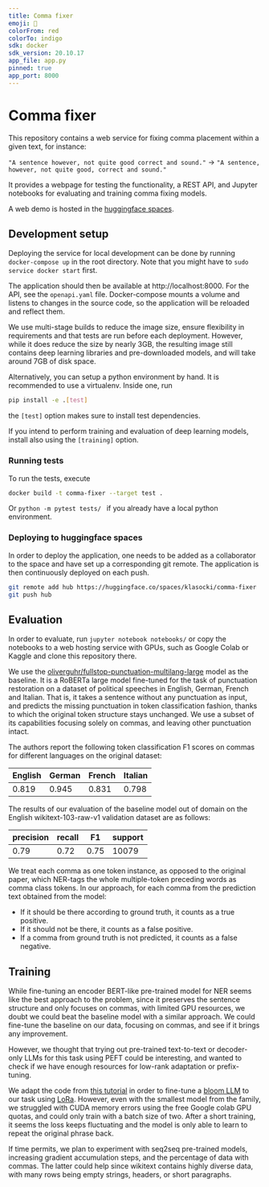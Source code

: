 ```yaml
---
title: Comma fixer
emoji: 🤗
colorFrom: red
colorTo: indigo
sdk: docker
sdk_version: 20.10.17
app_file: app.py
pinned: true
app_port: 8000
---
```


# Comma fixer
This repository contains a web service for fixing comma placement within a given text, for instance:

`"A sentence however, not quite good correct and sound."` -> `"A sentence, however, not quite good, correct and sound."`

It provides a webpage for testing the functionality, a REST API,
and Jupyter notebooks for evaluating and training comma fixing models.

A web demo is hosted in the [huggingface spaces](https://huggingface.co/spaces/klasocki/comma-fixer).

## Development setup

Deploying the service for local development can be done by running `docker-compose up` in the root directory.
Note that you might have to
`sudo service docker start`
first.

The application should then be available at http://localhost:8000.
For the API, see the `openapi.yaml` file.
Docker-compose mounts a volume and listens to changes in the source code, so the application will be reloaded and 
reflect them.

We use multi-stage builds to reduce the image size, ensure flexibility in requirements and that tests are run before 
each deployment.
However, while it does reduce the size by nearly 3GB, the resulting image still contains deep learning libraries and 
pre-downloaded models, and will take around 7GB of disk space.

Alternatively, you can setup a python environment by hand. It is recommended to use a virtualenv. Inside one, run
```bash
pip install -e .[test]
```
the `[test]` option makes sure to install test dependencies.

If you intend to perform training and evaluation of deep learning models, install also using the `[training]` option. 

### Running tests
To run the tests, execute
```bash
docker build -t comma-fixer --target test .
``` 
Or `python -m pytest tests/ ` if you already have a local python environment.


### Deploying to huggingface spaces
In order to deploy the application, one needs to be added as a collaborator to the space and have set up a
corresponding git remote.
The application is then continuously deployed on each push.
```bash
git remote add hub https://huggingface.co/spaces/klasocki/comma-fixer
git push hub
```

## Evaluation

In order to evaluate, run `jupyter notebook notebooks/` or copy the notebooks to a web hosting service with GPUs, 
such as Google Colab or Kaggle
and clone this repository there.

We use the [oliverguhr/fullstop-punctuation-multilang-large](https://huggingface.co/oliverguhr/fullstop-punctuation-multilang-large)
model as the baseline.
It is a RoBERTa large model fine-tuned for the task of punctuation restoration on a dataset of political speeches
in English, German, French and Italian.
That is, it takes a sentence without any punctuation as input, and predicts the missing punctuation in token 
classification fashion, thanks to which the original token structure stays unchanged.
We use a subset of its capabilities focusing solely on commas, and leaving other punctuation intact.



The authors report the following token classification F1 scores on commas for different languages on the original 
dataset:

| English | German | French | Italian |
|---------|--------|--------|---------|
| 0.819   | 0.945  | 0.831  | 0.798   |

The results of our evaluation of the baseline model out of domain on the English wikitext-103-raw-v1 validation 
dataset are as follows:

| precision | recall | F1   | support |
|-----------|--------|------|---------|
| 0.79      | 0.72   | 0.75 | 10079   |

We treat each comma as one token instance, as opposed to the original paper, which NER-tags the whole multiple-token 
preceding words as comma class tokens.
In our approach, for each comma from the prediction text obtained from the model:
*  If it should be there according to ground truth, it counts as a true positive.
 * If it should not be there, it counts as a false positive.
 * If a comma from ground truth is not predicted, it counts as a false negative.

## Training
While fine-tuning an encoder BERT-like pre-trained model for NER seems like the best approach to the problem, 
since it preserves the sentence structure and only focuses on commas,
with limited GPU resources, we doubt we could beat the baseline model with a similar approach.
We could fine-tune the baseline on our data, focusing on commas, and see if it brings any improvement.

However, we thought that trying out pre-trained text-to-text or decoder-only LLMs for this task using PEFT could be 
interesting, and wanted to check if we have enough resources for low-rank adaptation or prefix-tuning.

We adapt the code from [this tutorial](https://www.youtube.com/watch?v=iYr1xZn26R8) in order to fine-tune a 
[bloom LLM](https://huggingface.co/bigscience/bloom-560m) to our task using 
[LoRa](https://arxiv.org/pdf/2106.09685.pdf).
However, even with the smallest model from the family, we struggled with CUDA memory errors using the free Google 
colab GPU quotas, and could only train with a batch size of two.
After a short training, it seems the loss keeps fluctuating and the model is only able to learn to repeat the 
original phrase back. 

If time permits, we plan to experiment with seq2seq pre-trained models, increasing gradient accumulation steps, and the 
percentage of 
data with commas.
The latter could help since wikitext contains highly diverse data, with many rows being empty strings, 
headers, or short paragraphs.


